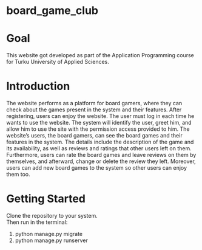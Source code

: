 # board_game_club

# Goal
This website got developed as part of the Application Programming course for Turku University of Applied Sciences.

# Introduction
The website performs as a platform for board gamers, where they can check about the games present in the system and their features. After registering, users can enjoy the website. The user must log in each time he wants to use the website. The system will identify the user, greet him, and allow him to use the site with the permission access provided to him. The website’s users, the board gamers, can see the board games and their features in the system. The details include the description of the game and its availability, as well as reviews and ratings that other users left on them. Furthermore, users can rate the board games and leave reviews on them by themselves, and afterward, change or delete the review they left. Moreover, users can add new board games to the system so other users can enjoy them too.

# Getting Started
Clone the repository to your system.  
Then run in the terminal:
1. python manage.py migrate
2. python manage.py runserver
